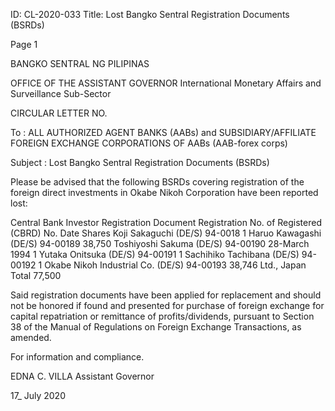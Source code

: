 ID: CL-2020-033
Title: Lost Bangko Sentral Registration Documents (BSRDs)

Page 1

BANGKO SENTRAL NG PILIPINAS

OFFICE OF THE ASSISTANT GOVERNOR International Monetary Affairs and Surveillance Sub-Sector

CIRCULAR LETTER NO.

To : ALL AUTHORIZED AGENT BANKS (AABs) and SUBSIDIARY/AFFILIATE FOREIGN EXCHANGE CORPORATIONS OF AABs (AAB-forex corps)

Subject : Lost Bangko Sentral Registration Documents (BSRDs)

Please be advised that the following BSRDs covering registration of the foreign direct investments in Okabe Nikoh Corporation have been reported lost:

Central Bank Investor Registration Document Registration No. of Registered (CBRD) No. Date Shares Koji Sakaguchi (DE/S) 94-0018 1 Haruo Kawagashi (DE/S) 94-00189 38,750 Toshiyoshi Sakuma (DE/S) 94-00190 28-March 1994 1 Yutaka Onitsuka (DE/S) 94-00191 1 Sachihiko Tachibana (DE/S) 94-00192 1 Okabe Nikoh Industrial Co. (DE/S) 94-00193 38,746 Ltd., Japan Total 77,500

Said registration documents have been applied for replacement and should not be honored if found and presented for purchase of foreign exchange for capital repatriation or remittance of profits/dividends, pursuant to Section 38 of the Manual of Regulations on Foreign Exchange Transactions, as amended.

For information and compliance.

EDNA C. VILLA Assistant Governor

17_ July 2020